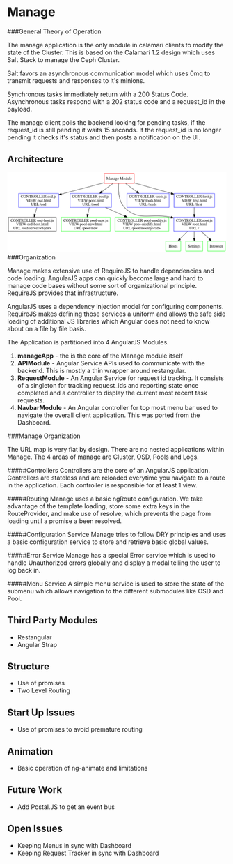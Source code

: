 Manage
======
###General Theory of Operation

The manage application is the only module in calamari clients to modify the state of the Cluster. This is based on the Calamari 1.2 design which uses Salt Stack to manage the Ceph Cluster.

Salt favors an asynchronous communication model which uses 0mq to transmit requests and responses to it's minions.

Synchronous tasks immediately return with a 200 Status Code.
Asynchronous tasks respond with a 202 status code and a request_id in the payload.

The manage client polls the backend looking for pending tasks, if the request_id is still pending it waits 15 seconds. If the request_id is no longer pending it checks it's status and then posts a notification on the UI.


Architecture
------------

![Route Graph](documentation/routes.png)
###Organization

Manage makes extensive use of RequireJS to handle dependencies and code loading. AngularJS apps can quickly become large and hard to manage code bases without some sort of organizational principle. RequireJS provides that infrastructure.

AngularJS uses a dependency injection model for configuring components. RequireJS makes defining those services a uniform and allows the safe side loading of additional JS libraries which Angular does not need to know about on a file by file basis.

The Application is partitioned into 4 AngularJS Modules. 

1. **manageApp** - the is the core of the Manage module itself
2. **APIModule** - Angular Service APIs used to communicate with the backend. This is mostly a thin wrapper around restangular.
3. **RequestModule** - An Angular Service for request id tracking. It consists of a singleton for tracking request_ids and reporting state once completed and a controller to display the current most recent task requests.
4. **NavbarModule** - An Angular controller for top most menu bar used to navigate the overall client application. This was ported from the Dashboard.

###Manage Organization

The URL map is very flat by design. There are no nested applications within Manage. The 4 areas of manage are Cluster, OSD, Pools and Logs.

#####Controllers
Controllers are the core of an AngularJS application. Controllers are stateless and are reloaded everytime you navigate to a route in the application. Each controller is responsible for at least 1 view.

#####Routing
Manage uses a basic ngRoute configuration. We take advantage of the template loading, store some extra keys in the RouteProvider, and make use of resolve, which prevents the page from loading until a promise a been resolved.

#####Configuration Service
Manage tries to follow DRY principles and uses a basic configuration service to store and retrieve basic global values.

#####Error Service
Manage has a special Error service which is used to handle Unauthorized errors globally and display a modal telling the user to log back in.

#####Menu Service
A simple menu service is used to store the state of the submenu which allows navigation to the different submodules like OSD and Pool.

Third Party Modules
--------------------

* Restangular
* Angular Strap

Structure
---------

* Use of promises
* Two Level Routing

Start Up Issues
---------------
* Use of promises to avoid premature routing


Animation
---------
* Basic operation of ng-animate and limitations


Future Work
-----------
* Add Postal.JS to get an event bus

Open Issues
-----------
* Keeping Menus in sync with Dashboard
* Keeping Request Tracker in sync with Dashboard